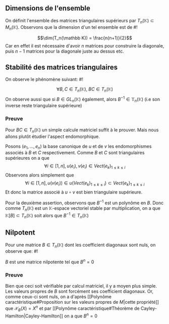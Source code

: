 ## Dimensions de l'ensemble
On définit l'ensemble des matrices triangulaires supérieurs par $T_n(\mathbb K) \subset M_n(\mathbb K)$.
Observons que la dimension d'un tel ensemble est de #!

$$\dim(T_n(\mathbb K)) = \frac{n(n+1)}{2}$$
Car en effet il est nécessaire d'avoir $n$ matrices pour construire la diagonale, puis $n-1$ matrices pour la diagonale juste au dessus etc.

## Stabilité des matrices triangulaires
On observe le phénomène suivant: #!

$$\forall B,C \in T_n(\mathbb K), \; BC \in T_n(\mathbb K)$$
On observe aussi que si $B \in GL_n(\mathbb K)$ également, alors $B^{-1} \in \mathbb T_n(\mathbb K)$ (i.e son inverse reste triangulaire supérieure)

### Preuve
Pour $BC \in T_n(\mathbb K)$ un simple calcule matriciel suffit à le prouver. Mais nous allons plutôt étudier l'aspect endomorphique.

Posons $(e_1, \dots, e_n)$ la base canonique de $u$ et de $v$ les endomorphismes associés à $B$ et $C$ respectivement.
Comme $B$ et $C$ sont triangulaires supérieures on a que
$$\forall i \in [1, n], u(e_i), v(e_i) \in Vect(e_k)_{1 \leq k \leq i}$$
Observons alors simplement que
$$\forall i \in [1,n], u(v(e_i)) \in u(Vect(e_k)_{1\leq k \leq i}) \subset Vect(e_k)_{1\leq k \leq i}$$
Et donc la matrice associé à $u \circ v$ est bien triangulaire supérieure.

Pour la deuxième assertion, observons que $B^{-1}$ est un polynôme en $B$. Donc comme $T_n(\mathbb K)$ est un $\mathbb K$-espace vectoriel stable par multiplication, on a que $\mathbb K[B] \subset T_n(\mathbb K)$ soit alors que $B^{-1} \in T_n(\mathbb K)$
$$\tag*{$\blacksquare$}$$

## Nilpotent
Pour une matrice $B \in T_n(\mathbb K)$ dont les coefficient diagonaux sont nuls, on observe que: #!

$B$ est une matrice nilpotente tel que $B^n = 0$

### Preuve
Bien que ceci soit vérifiable par calcul matriciel, il y a moyen plus simple.
Les valeurs propres de $B$ sont forcément ses coefficient diagonaux. Or, comme ceux-ci sont  nuls, on a d'après [[Polynôme caractéristique#Proposition sur les valeurs propres de $M$|cette propriété]] que $\mathcal X_B(X) = X^n$ et par [[Polynôme caractéristique#Théorème de Cayley-Hamilton|Cayley-Hamilton]] on a que $B^n = 0$
$$\tag*{$\blacksquare$}$$

